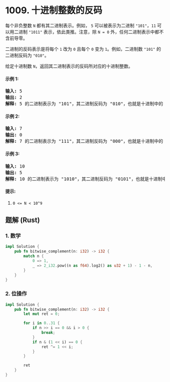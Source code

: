 # 1009. 十进制整数的反码
每个非负整数 ```N``` 都有其二进制表示。例如， ```5``` 可以被表示为二进制 ```"101"```，```11``` 可以用二进制 ```"1011"``` 表示，依此类推。注意，除 ```N = 0``` 外，任何二进制表示中都不含前导零。

二进制的反码表示是将每个 ```1``` 改为 ```0``` 且每个 ```0``` 变为 ```1```。例如，二进制数 ```"101"``` 的二进制反码为 ```"010"```。

给定十进制数 ```N```，返回其二进制表示的反码所对应的十进制整数。

#### 示例 1:
<pre>
<strong>输入:</strong> 5
<strong>输出:</strong> 2
<strong>解释:</strong> 5 的二进制表示为 "101"，其二进制反码为 "010"，也就是十进制中的 2 。
</pre>

#### 示例 2:
<pre>
<strong>输入:</strong> 7
<strong>输出:</strong> 0
<strong>解释:</strong> 7 的二进制表示为 "111"，其二进制反码为 "000"，也就是十进制中的 0 。
</pre>

#### 示例 3:
<pre>
<strong>输入:</strong> 10
<strong>输出:</strong> 5
<strong>解释:</strong> 10 的二进制表示为 "1010"，其二进制反码为 "0101"，也就是十进制中的 5 。
</pre>

#### 提示:
1. ```0 <= N < 10^9```

## 题解 (Rust)

### 1. 数学
```Rust
impl Solution {
    pub fn bitwise_complement(n: i32) -> i32 {
        match n {
            0 => 1,
            _ => 2_i32.pow((n as f64).log2() as u32 + 1) - 1 - n,
        }
    }
}
```

### 2. 位操作
```Rust
impl Solution {
    pub fn bitwise_complement(n: i32) -> i32 {
        let mut ret = 0;

        for i in 0..31 {
            if n >> i == 0 && i > 0 {
                break;
            }
            if n & (1 << i) == 0 {
                ret ^= 1 << i;
            }
        }

        ret
    }
}
```
